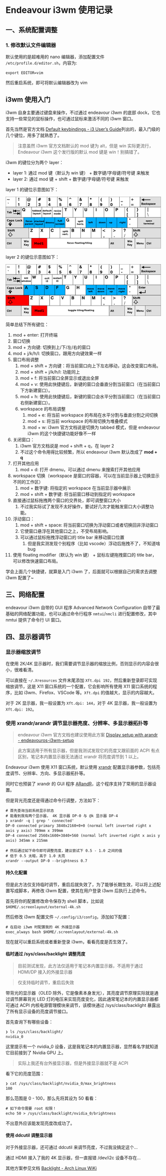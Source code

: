 # Endeavour i3wm 使用记录

## 一、系统配置调整

### 1. 修改默认文件编辑器

默认使用的是超难用的 nano 编辑器，添加配置文件 `/etc/profile.d/editor.sh`，内容为:

```
export EDITOR=vim
```

然后重启系统，即可将默认编辑器改为 vim


## i3wm 使用入门

i3wm 自身主要通过键盘来操作，不过通过 endeavour i3wm 的底部 dock，它也支持一些常见的鼠标操作，也可通过鼠标来激活不同的 i3wm 窗口。

首先当然是官方文档 [Default keybindings - i3 User’s Guide](https://i3wm.org/docs/userguide.html#_default_keybindings)列出的，最入门级的几个键位，用多了就熟悉了。

>注意虽然 i3wm 官方文档默认的 mod 键为 alt，但是 win 实际更流行，Endeavour i3wm 这个发行版的默认 mod 键是 win！别搞错了。

i3wm 的键位分为两个 layer：

- layer 1: 通过 mod 键（默认为 win 键） + 数字键/字母键/符号键 来触发
- layer 2: 通过 mod 键 + shift + 数字键/字母键/符号键 来触发

layer 1 的键位示意图如下：

![](../_img/i3wm-keyboard-layer1.png)

layer 2 的键位示意图如下：

![](../_img/i3wm-keyboard-layer2.png)

简单总结下所有键位：

1. mod + enter: 打开终端
2. 窗口切换
  1. mod + 方向键: 切换到上/下/左/右的窗口
  2. mod + j/k/h/l: 切换窗口，跟用方向键效果一样
3. 窗口布局调整
   1. mod + shift + 方向键：将当前窗口向上下左右移动，这会改变窗口布局。
   2. mod + shift + j/k/h/l: 功能同上
   3. mod + f: 将当前窗口全屏显示或退出全屏
   4. mod + v: 使用此快捷键后，新键的窗口会垂直分割当前窗口（在当前窗口下方新建窗口）。
   5. mod + h: 使用此快捷键后，新键的窗口会水平分割当前窗口（在当前窗口右侧新建窗口）。
   6. workspace 的布局调整
      1. mod + e: 将当前 workspace 的布局在水平分割与垂直分割之间切换
      2. mod + s: 将当前 workspace 的布局切换为堆叠模式
      3. mod + w: i3wm 官方文档说是切换为 tabbed 模式，但是 endeavour i3wm 的这个快捷键功能好像不一样
4. 关闭窗口：
   1. i3wm 官方文档说是 mod + shift + q，在 layer 2
   2. 不过这个命令用得比较频繁，所以 endeavour i3wm 默认改成了 **mod + q**
5. 打开其他应用
   1. mod + d: 打开 dmenu，可以通过 dmenu 来搜索打开其他应用
6. workspace 切换（workspace 是窗口的容器，可以在当前显示器上切换显示不同的工作区）
   1. mod + 数字键: 将指定的 workspace 在当前显示器中展示
   2. mod + shift + 数字键: 将当前窗口移动到指定的 workspace
7. 直接通过鼠标拖拽两个窗口的交界处，即可调整窗口大小
   1. 不过我实际试了发现不太好操作，要试好几次才能触发窗口大小调整功能。
8. 浮动窗口：
   1. mod + shift + space: 将当前窗口切换为浮动窗口或者切换回非浮动窗口
   2. 它使窗口悬浮在其他窗口之上，不受布局影响。
   3. 可以通过鼠标拖拽浮动窗口的 title bar 来移动窗口位置
      1. 但是我实测发现个别程序（比如 vscode）浮动后拖拽不了，不知道啥 bug
9. 使用 floating modifier（默认为 win 键） + 鼠标左键拖拽窗口的 title bar，可以修改快速窗口布局。

学会上面几个快捷键，就算是入门 i3wm 了，后面就可以根据自己的需求去调整 i3wm 配置了~

## 三、网络配置

endeavour i3wm 自带的 GUI 程序 Advanced Network Configuration 自带了最基础的网络配置功能，也可以通过命令行程序 `nmtui`/`nmcli` 进行配置修改，其中 nmtui 提供了命令行 UI 窗口。

## 四、显示器调节

### 显示器缩放调节

在使用 2K/4K 显示器时，我们需要调节显示器的缩放比例，否则显示的内容会很小，很难看清。

可以直接在 `~/.Xresources` 文件末尾添加 `Xft.dpi 192`，然后重新登录即可实现缩放调节，这是 X11 窗口系统的一个配置，它会影响所有使用 X11 窗口系统的程序，比如 i3wm、Firefox、VSCode 等。`Xft.dpi` 的值越大，显示的内容越大。

对于 2K 显示器，我一般设置为 `Xft.dpi: 144`，对于 4K 显示器，我一般设置为 `Xft.dpi: 192`。

### 使用 xrandr/arandr 调节显示器亮度、分辨率、多显示器拓扑等

>endeavour i3wm 官方文档也建议使用此方案 [Display setup with arandr - endeavouros-i3wm-setup](https://github.com/endeavouros-team/endeavouros-i3wm-setup#display-setup-with-arandr)


>此方案适用于所有显示器，但是我测试发现它的亮度又跟前面的 ACPI 有点区别，笔记本内置显示器无法通过 xrandr 将亮度调节到 1 以上。

Endeavour i3wm 使用 X11 窗口系统，默认使用 [xrandr](https://wiki.archlinux.org/title/xrandr) 配置显示器参数，包括亮度调节、分辨率、方向、多显示器拓扑等。

同时它也预装了 xrandr 的 GUI 程序 [ARandR](https://github.com/haad/arandr)，这个程序支持了常用的显示器设置。

但是背光亮度还是得通过命令行调整，方法如下：

```shell
# 首先查询当前系统显示状态
# 能看到我有两个显示器， 4K 显示器 DP-0 与 @k 显示器 DP-4
❯ xrandr -q | grep ' connected'
DP-0 connected primary 3840x2160+0+0 (normal left inverted right x axis y axis) 709mm x 399mm
DP-4 connected 2560x1600+3840+560 (normal left inverted right x axis y axis) 345mm x 215mm

# 然后通过如下命令即可调整亮度，建议尝试下 0.5 - 1.0 之间的值
# 低于 0.5 太暗，高于 1.0 太亮
xrandr --output DP-0 --brightness 0.7
```

#### 持久化配置

但是此方法仅支持临时调节，重启后就失效了，为了能够长期生效，可以将上述配置写成脚本，再修改 i3wm 配置，使其在用户登录 i3wm 后执行上述命令。

首先将你的配置修改命令保存为 shell 脚本，比如说 `$HOME/.screenlayout/external-4k.sh`

然后修改 i3wm 配置文件 `~/.config/i3/config`，添加如下配置：

```shell
# 在启动 i3wm 时配置我的 4K 外接显示器
exec_always bash $HOME/.screenlayout/external-4k.sh
```

现在就可以重启系统或者重新登录 i3wm，看看亮度是否生效了。

#### 临时通过 /sys/class/backlight 调整亮度

>目前测试发现，此方法仅适用于笔记本内置显示器，不适用于通过 HDMI/DP 接入的外接显示器

>仅支持临时调节，重启后失效

带背光的显示器（OLED 除外，它是像素本身发光），其亮度调节原理实际就是通过调节屏幕背光 LED 灯的电压来实现亮度变化，因此通常笔记本的内置显示器都可通过 ACPI 内核电源管理模块来调节，该模块通过 /sys/class/backlight 暴露出了所有显示设备的亮度调节接口。

首先查询下有哪些设备：

```shell
❯ ls /sys/class/backlight/
nvidia_0
```

这里提示有一个 nvidia_0 设备，这是我笔记本的内置显示器，显然看名字就知道它目前接到了 Nvidia GPU 上。

>实际上我还有台外接显示器，但是外接显示器就不是 ACPI

看下它的亮度范围：

```shell
❯ cat /sys/class/backlight/nvidia_0/max_brightness 
100
```

那么范围是 0 - 100，那么先将其设为 50 看看：

```shell
# 如下命令需要 root 权限！
echo 50 > /sys/class/backlight/nvidia_0/brightness 
```

不出意外应该能发现亮度改成功了。

####  使用 ddcutil 调整显示器

对于外接显示器，还可通过 ddcutil 来调节亮度，不过我没搞定这个...

通过 HDMI 接入了我的 4K 显示器，但一直报错 /dev/i2c 设备不存在...

其他方案参见文档 [Backlight - Arch Linux WiKi](https://wiki.archlinux.org/title/backlight)
